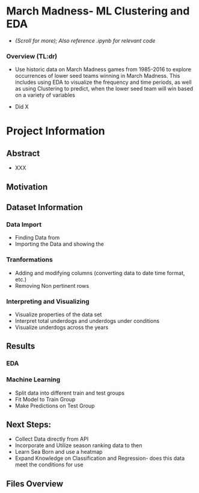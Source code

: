 

# March Madness- ML Clustering and EDA
* *(Scroll for more); Also reference .ipynb for relevant code*



### Overview (TL:dr)
* Use historic data on March Madness games from 1985-2016 to explore occurrences of lower seed teams winning in March Madness. This includes using EDA to visualize the frequency and time periods, as well as using Clustering to predict, when the lower seed team will win based on a variety of variables


* Did X

# Project Information

## Abstract
* XXX

## Motivation

## Dataset Information 

### Data Import
* Finding Data from 
* Importing the Data and showing the 

### Tranformations
* Adding and modifying columns (converting data to date time format, etc.)
* Removing Non pertinent rows

### Interpreting and Visualizing
* Visualize properties of the data set
* Interpret total underdogs and underdogs under conditions 
* Visualize underdogs across the years 

## Results  

### EDA

### Machine Learning
* Split data into different train and test groups
* Fit Model to Train Group
* Make Predictions on Test Group

## Next Steps:
* Collect Data directly from API 
* Incorporate and Utilize season ranking data to then 
* Learn Sea Born and use a heatmap 
* Expand Knowledge on Classification and Regression- does this data meet the conditions for use

## Files Overview
